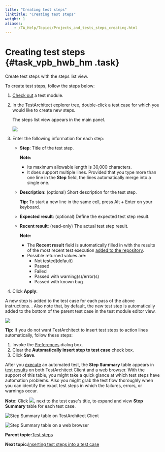 ```yaml
--- 
title: "Creating test steps"
linktitle: "Creating test steps"
weight: 1
aliases: 
    - /TA_Help/Topics/Projects_and_tests_steps_creating.html
---
```

# Creating test steps {#task_vpb_hwb_hm .task}

Create test steps with the steps list view.

To create test steps, follow the steps below:

1.  [Check out](Project_items_checkout.html) a test module.

2.  In the TestArchitect explorer tree, double-click a test case for which you would like to create new steps.

    The steps list view appears in the main panel.

    ![](../Images/listview_steps.png)

3.  Enter the following information for each step:

    -   **Step**: Title of the test step.

        **Note:**

        -   Its maximum allowable length is 30,000 characters.
        -   It does support multiple lines. Provided that you type more than one line in the **Step** field, the lines automatically merge into a single one.
    -   **Description**: \(optional\) Short description for the test step.

        **Tip:** To start a new line in the same cell, press Alt + Enter on your keyboard.

    -   **Expected result**: \(optional\) Define the expected test step result.
    -   **Recent result**: \(read-only\) The actual test step result.

        **Note:**

        -   The **Recent result** field is automatically filled in with the results of the most recent test execution [added to the repository](Test_result_storing.html).
        -   Possible returned values are:
            -   Not tested\(default\)
            -   Passed
            -   Failed
            -   Passed with warning\(s\)/error\(s\)
            -   Passed with known bug
4.  Click **Apply**.


A new step is added to the test case for each pass of the above instructions. . Also note that, by default, the new test step is automatically added to the bottom of the parent test case in the test module editor view.

![](../Images/ug67.png)

**Tip:** If you do not want TestArchitect to insert test steps to action lines automatically, follow these steps:

1.  Invoke the [Preferences](Additional_features_preferences.html) dialog box.
2.  Clear the **Automatically insert step to test case** check box.
3.  Click **Save**.

After you [execute](Projects_execute_test.html) an automated test, the **Step Summary** table appears in [test results](Test_result.html) on both TestArchitect Client and a web browser. With the support of this table, you might take a quick glance at which test steps have automation problems. Also you might grab the test flow thoroughly when you can identify the exact test steps in which the failures, errors, or warnings occur.

**Note:** Click ![](../Images/Test_results_expand_detail.png), next to the test case's title, to expand and view **Step Summary** table for each test case.

![](../Images/step_summary_table_tac.png "Step Summary table on TestArchitect Client")

![](../Images/step_summary_table_web.png "Step Summary table on a web browser")

**Parent topic:**[Test steps](../../TA_Help/Topics/Projects_and_tests_steps.html)

**Next topic:**[Inserting test steps into a test case](../../TA_Help/Topics/Projects_and_tests_steps_using.html)


